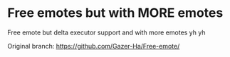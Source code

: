 # Free emotes but with MORE emotes
Free emote but delta executor support and with more emotes yh yh

Original branch:
https://github.com/Gazer-Ha/Free-emote/
